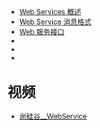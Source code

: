




* [Web Services 概述](http://ifeve.com/web-services-overview/)
* [Web Service 消息格式](http://ifeve.com/web-service-message-formats/)
* [Web 服务接口](http://ifeve.com/web-service-interfaces/)
* []()
* []()
* []()

# 视频

* [尚硅谷__WebService](https://www.bilibili.com/video/av43408899?from=search&seid=2111236047538026516)

